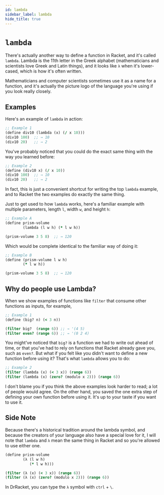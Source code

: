 ```yaml
---
id: lambda
sidebar_label: lambda
hide_title: true
---
```


# `lambda`

There's actually another way to define a function in Racket, and it's called
`lambda`. Lambda is the 11th letter in the Greek alphabet (mathematicians and
scientists love Greek and Latin things), and it looks like `λ` when it's
lower-cased, which is how it's often written.

Mathematicians and computer scientists sometimes use it as a name for a
function, and it's actually the picture logo of the language you're using if you
look really closely.

## Examples

Here's an example of `lambda` in action:

``` clojure
;; Example 1
(define div10 (lambda (x) (/ x 10)))
(div10 100)  ;; → 10
(div10 20)   ;; → 2
```

You've probably noticed that you could do the exact same thing with the way you
learned before:

``` clojure
;; Example 2
(define (div10 x) (/ x 10))
(div10 100)  ;; → 10
(div10 20)   ;; → 2
```

In fact, this is just a convenient shortcut for writing the top `lambda`
example, and to Racket the two examples do exactly the same thing.

Just to get used to how `lambda` works, here's a familiar example with multiple
parameters, length `l`, width `w`, and height `h`:

``` clojure
;; Example A
(define prism-volume
        (lambda (l w h) (* l w h))

(prism-volume 3 5 8)  ;; → 120
```

Which would be complete identical to the familiar way of doing it:

``` clojure
;; Example B
(define (prism-volume l w h)
        (* l w h))

(prism-volume 3 5 8)  ;; → 120
```

## Why do people use Lambda?

When we show examples of functions like `filter` that consume other functions as
inputs, for example,

``` clojure
;; Example 1
(define (big? n) (< 3 n))

(filter big?  (range 6)) ;; → '(4 5)
(filter even? (range 6)) ;; → '(0 2 4)
```

You might've noticed that `big?` is a function we had to write out ahead of
time, or that you've had to rely on functions that Racket already gave you, such
as `even?`. But what if you felt like you didn't want to define a new function 
before using it? That's what `lambda` allows you to do:

``` clojure
;; Example 2
(filter (lambda (x) (< 3 x)) (range 6))
(filter (lambda (x) (zero? (modulo x 2))) (range 6))
```

I don't blame you if you think the above examples look harder to read; a lot of
people would agree. On the other hand, you saved the one extra step of defining 
your own function before using it. It's up to your taste if you want to use it.

## Side Note

Because there's a historical tradition around the lambda symbol, and because the
creators of your language also have a special love for it, I will note that
`lambda` and `λ` mean the same thing in Racket and so you're allowed to use
either one.

``` clojure
(define prism-volume
        (λ (l w h)
           (* l w h)))

(filter (λ (x) (< 3 x)) (range 6))
(filter (λ (x) (zero? (modulo x 2))) (range 6))
```

In DrRacket, you can type the `λ` symbol with `ctrl` + `\`.
